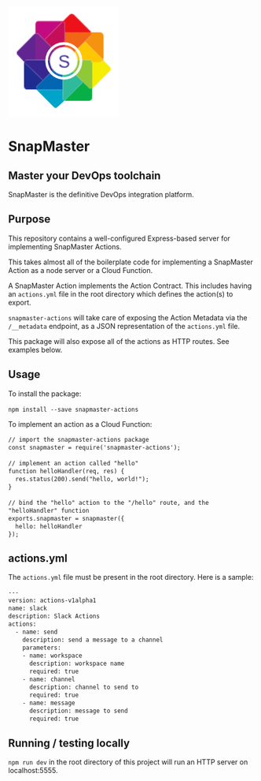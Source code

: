 ![SnapMaster](https://github.com/snapmaster-io/snapmaster/raw/master/public/SnapMaster-logo-220.png)
# SnapMaster 
## Master your DevOps toolchain

SnapMaster is the definitive DevOps integration platform.  

## Purpose

This repository contains a well-configured Express-based server for 
implementing SnapMaster Actions. 

This takes almost all of the boilerplate code for implementing a 
SnapMaster Action as a node server or a Cloud Function.

A SnapMaster Action implements the Action Contract.  This includes 
having an `actions.yml` file in the root directory which defines the action(s) 
to export.  

`snapmaster-actions` will take care of exposing the Action Metadata via 
the `/__metadata` endpoint, as a JSON representation of the `actions.yml` file.

This package will also expose all of the actions as HTTP routes.  See examples below.

## Usage

To install the package: 

`npm install --save snapmaster-actions`

To implement an action as a Cloud Function:

```
// import the snapmaster-actions package
const snapmaster = require('snapmaster-actions');

// implement an action called "hello"
function helloHandler(req, res) {
  res.status(200).send("hello, world!");
}

// bind the "hello" action to the "/hello" route, and the "helloHandler" function
exports.snapmaster = snapmaster({
  hello: helloHandler
});
```

## actions.yml

The `actions.yml` file must be present in the root directory.  Here is a sample:

```
---
version: actions-v1alpha1 
name: slack
description: Slack Actions
actions:
  - name: send
    description: send a message to a channel 
    parameters:
    - name: workspace
      description: workspace name
      required: true 
    - name: channel
      description: channel to send to
      required: true
    - name: message
      description: message to send
      required: true
```

## Running / testing locally

`npm run dev` in the root directory of this project will run an HTTP server on localhost:5555.

